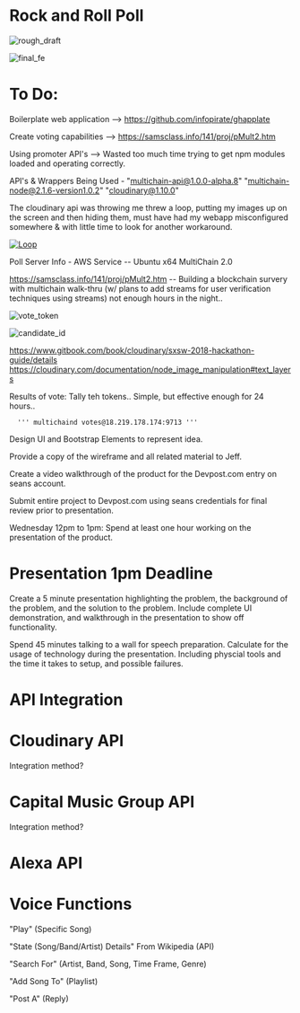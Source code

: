 # Rock and Roll Poll

![rough_draft](https://github.com/ahhninjas/rockpoll/blob/master/Screenshot_2018-03-14_10-07-54.png?raw=true "Rough Draft Web App")

![final_fe](https://github.com/ahhninjas/rockpoll/blob/master/rockthepoll.png?raw=true "Candidate Selection")


# To Do:

Boilerplate web application --> https://github.com/infopirate/ghapplate

Create voting capabilities --> https://samsclass.info/141/proj/pMult2.htm

Using promoter API's --> Wasted too much time trying to get npm modules loaded and operating correctly. 

API's & Wrappers Being Used -
"multichain-api@1.0.0-alpha.8"
"multichain-node@2.1.6-version1.0.2"
"cloudinary@1.10.0"   
        
The cloudinary api was throwing me threw a loop, putting my images up on the screen and then hiding them, must have had my webapp misconfigured somewhere & with little time to look for another workaround. 
        
  [![Loop](https://image.ibb.co/bL0TEc/not_defined.png)](https://www.youtube.com/watch?v=aY7D5cneXAg)
        
        
        
  Poll Server Info - 
        AWS Service -- Ubuntu x64
        MultiChain 2.0 
        
 https://samsclass.info/141/proj/pMult2.htm -- Building a blockchain survery with multichain walk-thru
        (w/ plans to add streams for user verification techniques using streams) not enough hours in the night..
        
 ![vote_token](https://github.com/ahhninjas/rockpoll/blob/master/get-vote-token.png?raw=true "Get vote Token")

 ![candidate_id](https://github.com/ahhninjas/rockpoll/blob/master/candidate-identity.png?raw=true "Candidate ID")
   
   https://www.gitbook.com/book/cloudinary/sxsw-2018-hackathon-guide/details
   https://cloudinary.com/documentation/node_image_manipulation#text_layers
        
   Results of vote:
        Tally teh tokens.. Simple, but effective enough for 24 hours..
        
      ''' multichaind votes@18.219.178.174:9713 '''



Design UI and Bootstrap Elements to represent idea.

Provide a copy of the wireframe and all related material to Jeff.

Create a video walkthrough of the product for the Devpost.com entry on seans account.

Submit entire project to Devpost.com using seans credentials for final review prior to presentation.

Wednesday 12pm to 1pm: Spend at least one hour working on the presentation of the product.


# Presentation 1pm Deadline

Create a 5 minute presentation highlighting the problem, the background of the problem, and the solution to the problem. Include complete UI demonstration, and walkthrough in the presentation to show off functionality.

Spend 45 minutes talking to a wall for speech preparation. Calculate for the usage of technology during the presentation. Including physcial tools and the time it takes to setup, and possible failures.

# API Integration

# Cloudinary API

Integration method?

# Capital Music Group API

Integration method?

# Alexa API

# Voice Functions

"Play" (Specific Song)

"State (Song/Band/Artist) Details" From Wikipedia (API)

"Search For" (Artist, Band, Song, Time Frame, Genre)

"Add Song To" (Playlist)

"Post A" (Reply)



